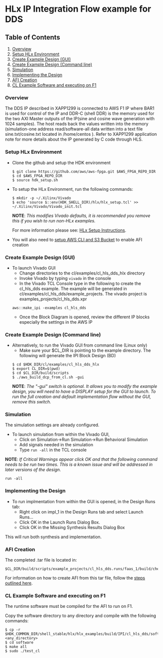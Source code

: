# HLx IP Integration Flow example for DDS

## Table of Contents

1. [Overview](#overview)
2. [Setup HLx Environment](#env)
3. [Create Example Design (GUI)](#createbdgui)
4. [Create Example Design (Command line)](#createbd)
5. [Simulation](#sim)
6. [Implementing the Design](#impl)
7. [AFI Creation](#aficreation)
8. [CL Example Software and executing on F1](#swf1)

<a name="overview"></a>
### Overview

The DDS IP described in XAPP1299 is connected to AWS F1 IP where BAR1 is used for control of the IP and DDR-C (shell DDR) is the memory used for the two AXI Master outputs of the IP(sine and cosine wave generation with 1024 samples). The host reads back the values written into the memory (simulation-one address read/software-all data written into a text file sine.txt/cosine.txt located in /home/centos ). Refer to XAPP1299 application note for more details about the IP generated by C code through HLS.

<a name="env"></a>
### Setup HLx Environment

* Clone the github and setup the HDK environment
   ```
   $ git clone https://github.com/aws/aws-fpga.git $AWS_FPGA_REPO_DIR
   $ cd $AWS_FPGA_REPO_DIR
   $ source hdk_setup.sh
   ```
* To setup the HLx Environment, run the following commands:
   ```
   $ mkdir -p ~/.Xilinx/Vivado
   $ echo 'source $::env(HDK_SHELL_DIR)/hlx/hlx_setup.tcl' >> ~/.Xilinx/Vivado/Vivado_init.tcl
   ```
   **NOTE**: *This modifies Vivado defaults, it is recommended you remove this if you wish to run non-HLx examples.* 
   
   For more information please see: [HLx Setup Instructions](../../../../hdk/docs/IPI_GUI_Vivado_Setup.md).

* You will also need to [setup AWS CLI and S3 Bucket](../../../../SDAccel/docs/Setup_AWS_CLI_and_S3_Bucket.md) to enable AFI creation

<a name="createbdgui"></a>
### Create Example Design (GUI)

* To launch Vivado GUI
   * Change directories to the cl/examples/cl\_hls\_dds\_hlx directory
   * Invoke Vivado by typing `vivado` in the console
   * In the Vivado TCL Console type in the following to create the cl_hls_dds example. The example will be generated in cl/examples/cl_hls_dds/example_projects. The vivado project is examples_projects/cl_hls_dds.xpr
   ```
   aws::make_ipi -examples cl_hls_dds
   ```
   * Once the Block Diagram is opened, review the different IP blocks especially the settings in the AWS IP

<a name="createbd"></a>
### Create Example Design (Command line)

* Alternatively, to run the Vivado GUI from command line (Linux only)
   * Make sure your $CL_DIR is pointing to the example directory. The following will generate the IPI Block Design (BD)
   ```
   $ cd $HDK_DIR/cl/examples/cl_hls_dds_hlx
   $ export CL_DIR=$(pwd)
   $ cd $CL_DIR/build/scripts
   $ ./aws_build_dcp_from_cl.sh -gui
   ```    
   **NOTE**: *The "-gui" switch is optional. It allows you to modify the example design, you will need to have a DISPLAY setup for the GUI to launch. To run the full creation and default implementation flow without the GUI, remove this switch.*

<a name="sim"></a>
### Simulation

The simulation settings are already configured.

* To launch simulation from within the Vivado GUI, 
   * Click on Simulation->Run Simulation->Run Behavioral Simulation
   * Add signals needed in the simulation
   * Type `run -all` in the TCL console

**NOTE**: *If Critical Warnings appear click OK and that the following command needs to be run two times. This is a known issue and will be addressed in later versions of the design.*

`run -all`

<a name="impl"></a>
### Implementing the Design

* To run implmentation from within the GUI is opened, in the Design Runs tab:
   * Right click on impl\_1 in the Design Runs tab and select Launch Runs…
   * Click OK in the Launch Runs Dialog Box.
   * Click OK in the Missing Synthesis Results Dialog Box

This will run both synthesis and implementation.

<a name="aficreation"></a>
### AFI Creation

The completed .tar file is located in: 
```
$CL_DIR/build/scripts/example_projects/cl_hls_dds.runs/faas_1/build/checkpoints/to_aws/<timestamp>.Developer_CL.tar  
```
For information on how to create AFI from this tar file, follow the [steps outlined here](../../../README.md#step3).

<a name="swf1"></a>
### CL Example Software and executing on F1

The runtime software must be compiled for the AFI to run on F1.

Copy the software directory to any directory and compile with the following commands:
```
$ cp -r $HDK_COMMON_DIR/shell_stable/hlx/hlx_examples/build/IPI/cl_hls_dds/software <any_directory>
$ cd software
$ make all
$ sudo ./test_cl
```
